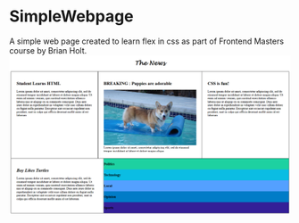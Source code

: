 # SimpleWebpage

A simple web page created to learn flex in css as part of Frontend Masters course by Brian Holt.
![Image of Webpage](https://github.com/Sneha-Santhosh/SimpleWebpage/blob/main/images/Screenshot_2021-01-03%20FrontEnd%20Masters%20Sneha.png)
